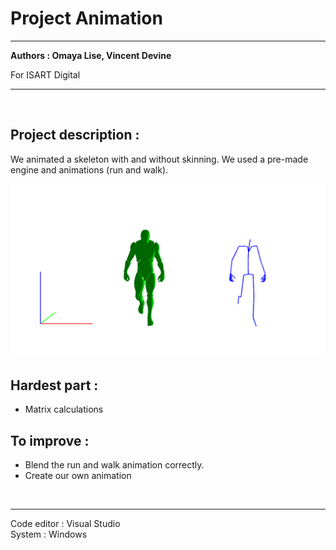 # Project Animation
<hr />

**Authors : Omaya Lise, Vincent Devine**

For ISART Digital

<hr /><br />

## **Project description :**
We animated a skeleton with and without skinning. We used a pre-made engine and animations (run and walk).

![png](./Screens/Screenshot.png)

## **Hardest part :**
- Matrix calculations

## **To improve :**
- Blend the run and walk animation correctly.
- Create our own animation

<br /><hr />
Code editor : Visual Studio <br />
System : Windows
